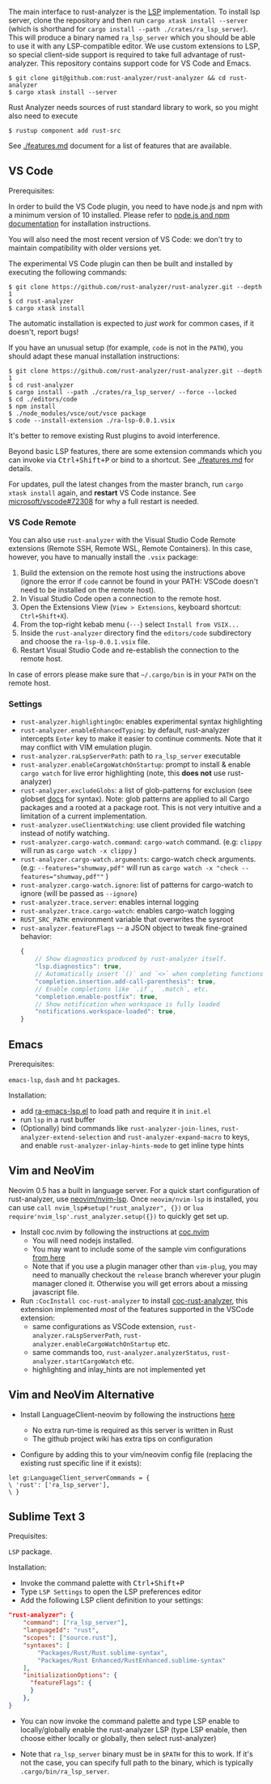 The main interface to rust-analyzer is the
[LSP](https://microsoft.github.io/language-server-protocol/) implementation. To
install lsp server, clone the repository and then run `cargo xtask install
--server` (which is shorthand for `cargo install --path
./crates/ra_lsp_server`). This will produce a binary named `ra_lsp_server` which
you should be able to use it with any LSP-compatible editor. We use custom
extensions to LSP, so special client-side support is required to take full
advantage of rust-analyzer. This repository contains support code for VS Code
and Emacs.

```
$ git clone git@github.com:rust-analyzer/rust-analyzer && cd rust-analyzer
$ cargo xtask install --server
```
Rust Analyzer needs sources of rust standard library to work, so
you might also need to execute

```
$ rustup component add rust-src
```

See [./features.md](./features.md) document for a list of features that are available.

## VS Code

Prerequisites:

In order to build the VS Code plugin, you need to have node.js and npm with
a minimum version of 10 installed. Please refer to
[node.js and npm documentation](https://nodejs.org) for installation instructions.

You will also need the most recent version of VS Code: we don't try to
maintain compatibility with older versions yet.

The experimental VS Code plugin can then be built and installed by executing the
following commands:

```
$ git clone https://github.com/rust-analyzer/rust-analyzer.git --depth 1
$ cd rust-analyzer
$ cargo xtask install
```

The automatic installation is expected to *just work* for common cases, if it
doesn't, report bugs!

If you have an unusual setup (for example, `code` is not in the `PATH`), you
should adapt these manual installation instructions:

```
$ git clone https://github.com/rust-analyzer/rust-analyzer.git --depth 1
$ cd rust-analyzer
$ cargo install --path ./crates/ra_lsp_server/ --force --locked
$ cd ./editors/code
$ npm install
$ ./node_modules/vsce/out/vsce package
$ code --install-extension ./ra-lsp-0.0.1.vsix
```

It's better to remove existing Rust plugins to avoid interference.

Beyond basic LSP features, there are some extension commands which you can
invoke via <kbd>Ctrl+Shift+P</kbd> or bind to a shortcut. See [./features.md](./features.md)
for details.

For updates, pull the latest changes from the master branch, run `cargo xtask install` again, and **restart** VS Code instance.
See [microsoft/vscode#72308](https://github.com/microsoft/vscode/issues/72308) for why a full restart is needed.

### VS Code Remote

You can also use `rust-analyzer` with the Visual Studio Code Remote extensions
(Remote SSH, Remote WSL, Remote Containers). In this case, however, you have to
manually install the `.vsix` package:

1. Build the extension on the remote host using the instructions above (ignore the
   error if `code` cannot be found in your PATH: VSCode doesn't need to be installed
   on the remote host).
2. In Visual Studio Code open a connection to the remote host.
3. Open the Extensions View (`View > Extensions`, keyboard shortcut: `Ctrl+Shift+X`).
4. From the top-right kebab menu (`···`) select `Install from VSIX...`
5. Inside the `rust-analyzer` directory find the `editors/code` subdirectory and choose
   the `ra-lsp-0.0.1.vsix` file.
6. Restart Visual Studio Code and re-establish the connection to the remote host.

In case of errors please make sure that `~/.cargo/bin` is in your `PATH` on the remote
host.

### Settings

* `rust-analyzer.highlightingOn`: enables experimental syntax highlighting
* `rust-analyzer.enableEnhancedTyping`: by default, rust-analyzer intercepts
  `Enter` key to make it easier to continue comments. Note that it may conflict with VIM emulation plugin.
* `rust-analyzer.raLspServerPath`: path to `ra_lsp_server` executable
* `rust-analyzer.enableCargoWatchOnStartup`: prompt to install & enable `cargo
  watch` for live error highlighting (note, this **does not** use rust-analyzer)
* `rust-analyzer.excludeGlobs`: a list of glob-patterns for exclusion (see globset [docs](https://docs.rs/globset) for syntax).
  Note: glob patterns are applied to all Cargo packages and a rooted at a package root.
  This is not very intuitive and a limitation of a current implementation.
* `rust-analyzer.useClientWatching`: use client provided file watching instead
  of notify watching.
* `rust-analyzer.cargo-watch.command`: `cargo-watch` command. (e.g: `clippy` will run as `cargo watch -x clippy` )
* `rust-analyzer.cargo-watch.arguments`: cargo-watch check arguments.
  (e.g: `--features="shumway,pdf"` will run as `cargo watch -x "check --features="shumway,pdf""` )
* `rust-analyzer.cargo-watch.ignore`: list of patterns for cargo-watch to ignore (will be passed as `--ignore`)
* `rust-analyzer.trace.server`: enables internal logging
* `rust-analyzer.trace.cargo-watch`: enables cargo-watch logging
* `RUST_SRC_PATH`: environment variable that overwrites the sysroot
* `rust-analyzer.featureFlags` -- a JSON object to tweak fine-grained behavior:
   ```js
   {
       // Show diagnostics produced by rust-analyzer itself.
       "lsp.diagnostics": true,
       // Automatically insert `()` and `<>` when completing functions and types.
       "completion.insertion.add-call-parenthesis": true,
       // Enable completions like `.if`, `.match`, etc.
       "completion.enable-postfix": true,
       // Show notification when workspace is fully loaded
       "notifications.workspace-loaded": true,
   }
   ```


## Emacs

Prerequisites:

`emacs-lsp`, `dash` and `ht` packages.

Installation:

* add
[ra-emacs-lsp.el](https://github.com/rust-analyzer/rust-analyzer/blob/master/editors/emacs/ra-emacs-lsp.el)
to load path and require it in `init.el`
* run `lsp` in a rust buffer
* (Optionally) bind commands like `rust-analyzer-join-lines`, `rust-analyzer-extend-selection` and `rust-analyzer-expand-macro` to keys, and enable `rust-analyzer-inlay-hints-mode` to get inline type hints


## Vim and NeoVim

Neovim 0.5 has a built in language server. For a quick start configuration of
rust-analyzer, use [neovim/nvim-lsp](https://github.com/neovim/nvim-lsp#rust_analyzer).
Once `neovim/nvim-lsp` is installed, you can use `call nvim_lsp#setup("rust_analyzer", {})`
or `lua require'nvim_lsp'.rust_analyzer.setup({})` to quickly get set up.

* Install coc.nvim by following the instructions at [coc.nvim]
  - You will need nodejs installed.
  - You may want to include some of the sample vim configurations [from here][coc-vim-conf]
  - Note that if you use a plugin manager other than `vim-plug`, you may need to manually
    checkout the `release` branch wherever your plugin manager cloned it. Otherwise you will
    get errors about a missing javascript file.
* Run `:CocInstall coc-rust-analyzer` to install [coc-rust-analyzer], this extension implemented _most_ of the features supported in the VSCode extension:
  - same configurations as VSCode extension, `rust-analyzer.raLspServerPath`, `rust-analyzer.enableCargoWatchOnStartup` etc.
  - same commands too, `rust-analyzer.analyzerStatus`, `rust-analyzer.startCargoWatch` etc.
  - highlighting and inlay_hints are not implemented yet

[coc.nvim]: https://github.com/neoclide/coc.nvim
[coc-vim-conf]: https://github.com/neoclide/coc.nvim/#example-vim-configuration
[coc-rust-analyzer]: https://github.com/fannheyward/coc-rust-analyzer

## Vim and NeoVim Alternative

* Install LanguageClient-neovim by following the instructions [here][lang-client-neovim]
  - No extra run-time is required as this server is written in Rust
  - The github project wiki has extra tips on configuration

* Configure by adding this to your vim/neovim config file (replacing the existing rust specific line if it exists):

```
let g:LanguageClient_serverCommands = {
\ 'rust': ['ra_lsp_server'],
\ }
```

[lang-client-neovim]: https://github.com/autozimu/LanguageClient-neovim


## Sublime Text 3

Prequisites:

`LSP` package.

Installation:

* Invoke the command palette with <kbd>Ctrl+Shift+P</kbd>
* Type `LSP Settings` to open the LSP preferences editor
* Add the following LSP client definition to your settings:

```json
"rust-analyzer": {
    "command": ["ra_lsp_server"],
    "languageId": "rust",
    "scopes": ["source.rust"],
    "syntaxes": [
        "Packages/Rust/Rust.sublime-syntax",
        "Packages/Rust Enhanced/RustEnhanced.sublime-syntax"
    ],
    "initializationOptions": {
      "featureFlags": {
      }
    },
}
```

* You can now invoke the command palette and type LSP enable to locally/globally enable the rust-analyzer LSP (type LSP enable, then choose either locally or globally, then select rust-analyzer)

* Note that `ra_lsp_server` binary must be in `$PATH` for this to work. If it's not the case, you can specify full path to the binary, which is typically `.cargo/bin/ra_lsp_server`.
